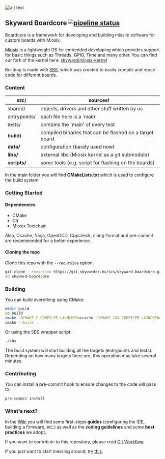 ![alt text](https://avatars2.githubusercontent.com/u/8077370?s=200&v=4)

Skyward Boardcore
[![pipeline status](https://git.skywarder.eu/avn/swd/skyward-boardcore/badges/main/pipeline.svg)](https://git.skywarder.eu/scs/skyward-boardcore/commits/master)
-------------

Boardcore is a framework for developing and building missile software for custom boards with Miosix.

[Miosix](https://miosix.org/) is a lightweight OS for embedded developing which provides support for basic things such as Threads, GPIO, Time and many other. You can find our fork of the kernel here: [skyward/miosix-kernel](https://git.skywarder.eu/scs/miosix-kernel)

Building is made with [SBS](https://git.skywarder.eu/scs/skyward-boardcore/wikis/Skyward-Build-System-(SBS)), which was created to easily compile and reuse code for different boards.

### Content

| **src/**     | sources!                                                |
| ------------ | ------------------------------------------------------- |
| shared/      | objects, drivers and other stuff written by us          |
| entrypoints/ | each file here is a 'main'                              |
| tests/       | contains the 'main' of every test                       |
| **build/**   | compiled binaries that can be flashed on a target board |
| **data/**    | configuration (barely used now)                         |
| **libs/**    | external libs (Miosix kernel as a git submodule)        |
| **scripts/** | some tools (e.g. script for flashing on the boards)     |

In the main folder you will find **CMakeLists.txt** which is used to configure the build system.

### Getting Started

#### Dependencies

* CMake
* Git
* Miosix Toolchain

Also, Ccache, Ninja, OpenOCD, Cppcheck, clang-format and pre-commit are recommended for a better experience.

#### Cloning the repo

Clone this repo with the `--recursive` option.
```sh
git clone --recursive https://git.skywarder.eu/scs/skyward-boardcore.git
cd skyward-boardcore
```

### Building

You can build everything using CMake:
```sh
mkdir build
cd build
cmake -DCMAKE_C_COMPILER_LAUNCHER=ccache -DCMAKE_CXX_COMPILER_LAUNCHER=ccache -DCMAKE_TOOLCHAIN_FILE=../libs/miosix-kernel/miosix/_tools/toolchain.cmake -GNinja ..
cmake --build .
```

Or using the SBS wrapper script:
```sh
./sbs
```

The build system will start building all the targets (entrypoints and tests). Depending on how many targets there are, this operation may take several minutes.

### Contributing

You can install a pre-commit hook to ensure changes to the code will pass CI:

```sh
pre-commit install
```

### What's next?

In the [Wiki](https://git.skywarder.eu/scs/skyward-boardcore/wikis/home) you will find some first-steps **guides** (configuring the IDE, building a firmware, etc.) as well as the **coding guidelines** and some **best practices** we adopt.

If you want to contribute to this repository, please read [Git Workflow](https://git.skywarder.eu/scs/skyward-boardcore/wikis/Git-Workflow).

If you just want to start messing around, try [this](https://git.skywarder.eu/scs/skyward-boardcore/wikis/Boardcore-Quick-Start).
